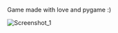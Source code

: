 Game made with love and pygame :)





![Screenshot_1](https://github.com/user-attachments/assets/84c6d1af-d5fa-41b4-b88e-8d7e1cdea4d5)
